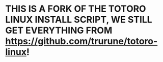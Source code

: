 # THIS IS A FORK OF THE TOTORO LINUX INSTALL SCRIPT, WE STILL GET EVERYTHING FROM https://github.com/trurune/totoro-linux!
